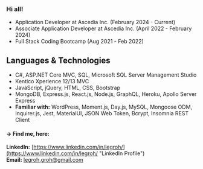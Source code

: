 ### Hi all!

- Application Developer at Ascedia Inc. (February 2024 - Current)
- Associate Application Developer at Ascedia Inc. (April 2022 - February 2024)
- Full Stack Coding Bootcamp (Aug 2021 - Feb 2022)


## Languages & Technologies
- C#, ASP.NET Core MVC, SQL, Microsoft SQL Server Management Studio
- Kentico Xperience 12/13 MVC 
- JavaScript, jQuery, HTML, CSS, Bootstrap
- MongoDB, Express.js, React.js, Node.js, GraphQL, Heroku, Apollo Server Express
- **Familiar with:** WordPress, Moment.js, Day.js, MySQL, Mongoose ODM, Inquirer.js, Jest, MaterialUI, JSON Web Token, Bcrypt, Insomnia REST Client

 
#### &#8594; Find me, here:<br/>
**LinkedIn:** [https://www.linkedin.com/in/legroh/](https://www.linkedin.com/in/legroh/ "LinkedIn Profile")<br/> 
**Email:** [legroh.groh@gmail.com](legroh.groh@gmail.com "email address")<br/>

